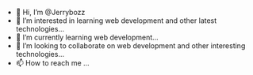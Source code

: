 - 👋 Hi, I’m @Jerrybozz
- 👀 I’m interested in learning web development and other latest technologies...
- 🌱 I’m currently learning web development...
- 💞️ I’m looking to collaborate on web development and other interesting technologies...
- 📫 How to reach me ...

<!---
Jerrybozz/Jerrybozz is a ✨ special ✨ repository because its `README.md` (this file) appears on your GitHub profile.
You can click the Preview link to take a look at your changes.
--->
